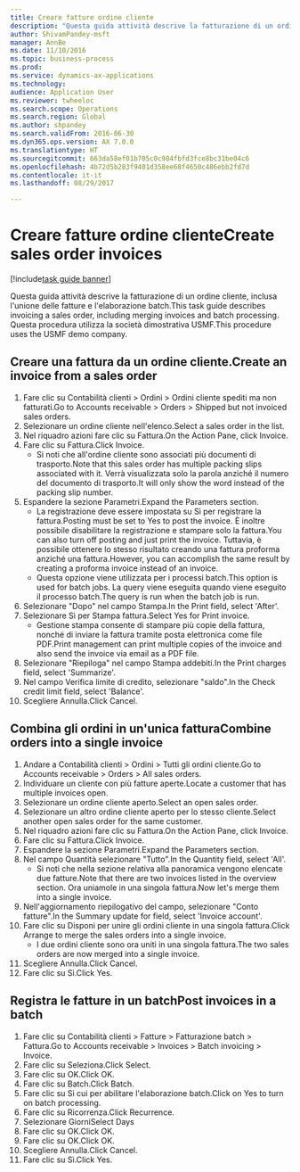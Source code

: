 ```yaml
--- 
title: Creare fatture ordine cliente
description: "Questa guida attività descrive la fatturazione di un ordine cliente, inclusa l'unione delle fatture e l'elaborazione batch."
author: ShivamPandey-msft
manager: AnnBe
ms.date: 11/10/2016
ms.topic: business-process
ms.prod: 
ms.service: dynamics-ax-applications
ms.technology: 
audience: Application User
ms.reviewer: twheeloc
ms.search.scope: Operations
ms.search.region: Global
ms.author: shpandey
ms.search.validFrom: 2016-06-30
ms.dyn365.ops.version: AX 7.0.0
ms.translationtype: HT
ms.sourcegitcommit: 663da58ef01b705c0c984fbfd3fce8bc31be04c6
ms.openlocfilehash: 4b72d5b283f9401d358ee68f4650c486ebb2fd7d
ms.contentlocale: it-it
ms.lasthandoff: 08/29/2017

---
```

# <a name="create-sales-order-invoices"></a><span data-ttu-id="8d849-103">Creare fatture ordine cliente</span><span class="sxs-lookup"><span data-stu-id="8d849-103">Create sales order invoices</span></span>

[!include[task guide banner](../../includes/task-guide-banner.md)]

<span data-ttu-id="8d849-104">Questa guida attività descrive la fatturazione di un ordine cliente, inclusa l'unione delle fatture e l'elaborazione batch.</span><span class="sxs-lookup"><span data-stu-id="8d849-104">This task guide describes invoicing a sales order, including merging invoices and batch processing.</span></span> <span data-ttu-id="8d849-105">Questa procedura utilizza la società dimostrativa USMF.</span><span class="sxs-lookup"><span data-stu-id="8d849-105">This procedure uses the USMF demo company.</span></span>


## <a name="create-an-invoice-from-a-sales-order"></a><span data-ttu-id="8d849-106">Creare una fattura da un ordine cliente.</span><span class="sxs-lookup"><span data-stu-id="8d849-106">Create an invoice from a sales order</span></span>
1. <span data-ttu-id="8d849-107">Fare clic su Contabilità clienti > Ordini > Ordini cliente spediti ma non fatturati.</span><span class="sxs-lookup"><span data-stu-id="8d849-107">Go to Accounts receivable > Orders > Shipped but not invoiced sales orders.</span></span>
2. <span data-ttu-id="8d849-108">Selezionare un ordine cliente nell'elenco.</span><span class="sxs-lookup"><span data-stu-id="8d849-108">Select a sales order in the list.</span></span> 
3. <span data-ttu-id="8d849-109">Nel riquadro azioni fare clic su Fattura.</span><span class="sxs-lookup"><span data-stu-id="8d849-109">On the Action Pane, click Invoice.</span></span>
4. <span data-ttu-id="8d849-110">Fare clic su Fattura.</span><span class="sxs-lookup"><span data-stu-id="8d849-110">Click Invoice.</span></span>
    * <span data-ttu-id="8d849-111">Si noti che all'ordine cliente sono associati più documenti di trasporto.</span><span class="sxs-lookup"><span data-stu-id="8d849-111">Note that this sales order has multiple packing slips associated with it.</span></span> <span data-ttu-id="8d849-112">Verrà visualizzata solo la parola <multiple> anziché il numero del documento di trasporto.</span><span class="sxs-lookup"><span data-stu-id="8d849-112">It will only show the word <multiple> instead of the packing slip number.</span></span>  
5. <span data-ttu-id="8d849-113">Espandere la sezione Parametri.</span><span class="sxs-lookup"><span data-stu-id="8d849-113">Expand the Parameters section.</span></span>
    * <span data-ttu-id="8d849-114">La registrazione deve essere impostata su Sì per registrare la fattura.</span><span class="sxs-lookup"><span data-stu-id="8d849-114">Posting must be set to Yes to post the invoice.</span></span> <span data-ttu-id="8d849-115">È inoltre possibile disabilitare la registrazione e stampare solo la fattura.</span><span class="sxs-lookup"><span data-stu-id="8d849-115">You can also turn off posting and just print the invoice.</span></span> <span data-ttu-id="8d849-116">Tuttavia, è possibile ottenere lo stesso risultato creando una fattura proforma anziché una fattura.</span><span class="sxs-lookup"><span data-stu-id="8d849-116">However, you can accomplish the same result by creating a proforma invoice instead of an invoice.</span></span>  
    * <span data-ttu-id="8d849-117">Questa opzione viene utilizzata per i processi batch.</span><span class="sxs-lookup"><span data-stu-id="8d849-117">This option is used for batch jobs.</span></span> <span data-ttu-id="8d849-118">La query viene eseguita quando viene eseguito il processo batch.</span><span class="sxs-lookup"><span data-stu-id="8d849-118">The query is run when the batch job is run.</span></span>    
6. <span data-ttu-id="8d849-119">Selezionare "Dopo" nel campo Stampa.</span><span class="sxs-lookup"><span data-stu-id="8d849-119">In the Print field, select 'After'.</span></span>
7. <span data-ttu-id="8d849-120">Selezionare Sì per Stampa fattura.</span><span class="sxs-lookup"><span data-stu-id="8d849-120">Select Yes for Print invoice.</span></span>
    * <span data-ttu-id="8d849-121">Gestione stampa consente di stampare più copie della fattura, nonché di inviare la fattura tramite posta elettronica come file PDF.</span><span class="sxs-lookup"><span data-stu-id="8d849-121">Print management can print  multiple copies of the invoice and also send the invoice via email as a PDF file.</span></span>  
8. <span data-ttu-id="8d849-122">Selezionare "Riepiloga" nel campo Stampa addebiti.</span><span class="sxs-lookup"><span data-stu-id="8d849-122">In the Print charges field, select 'Summarize'.</span></span>
9. <span data-ttu-id="8d849-123">Nel campo Verifica limite di credito, selezionare "saldo".</span><span class="sxs-lookup"><span data-stu-id="8d849-123">In the Check credit limit field, select 'Balance'.</span></span>
10. <span data-ttu-id="8d849-124">Scegliere Annulla.</span><span class="sxs-lookup"><span data-stu-id="8d849-124">Click Cancel.</span></span>

## <a name="combine-orders-into-a-single-invoice"></a><span data-ttu-id="8d849-125">Combina gli ordini in un'unica fattura</span><span class="sxs-lookup"><span data-stu-id="8d849-125">Combine orders into a single invoice</span></span>
1. <span data-ttu-id="8d849-126">Andare a Contabilità clienti > Ordini > Tutti gli ordini cliente.</span><span class="sxs-lookup"><span data-stu-id="8d849-126">Go to Accounts receivable > Orders > All sales orders.</span></span>
2. <span data-ttu-id="8d849-127">Individuare un cliente con più fatture aperte.</span><span class="sxs-lookup"><span data-stu-id="8d849-127">Locate a customer that has multiple invoices open.</span></span>
3. <span data-ttu-id="8d849-128">Selezionare un ordine cliente aperto.</span><span class="sxs-lookup"><span data-stu-id="8d849-128">Select an open sales order.</span></span>
4. <span data-ttu-id="8d849-129">Selezionare un altro ordine cliente aperto per lo stesso cliente.</span><span class="sxs-lookup"><span data-stu-id="8d849-129">Select another open sales order for the same customer.</span></span>
5. <span data-ttu-id="8d849-130">Nel riquadro azioni fare clic su Fattura.</span><span class="sxs-lookup"><span data-stu-id="8d849-130">On the Action Pane, click Invoice.</span></span>
6. <span data-ttu-id="8d849-131">Fare clic su Fattura.</span><span class="sxs-lookup"><span data-stu-id="8d849-131">Click Invoice.</span></span>
7. <span data-ttu-id="8d849-132">Espandere la sezione Parametri.</span><span class="sxs-lookup"><span data-stu-id="8d849-132">Expand the Parameters section.</span></span>
8. <span data-ttu-id="8d849-133">Nel campo Quantità selezionare "Tutto".</span><span class="sxs-lookup"><span data-stu-id="8d849-133">In the Quantity field, select 'All'.</span></span>
    * <span data-ttu-id="8d849-134">Si noti che nella sezione relativa alla panoramica vengono elencate due fatture.</span><span class="sxs-lookup"><span data-stu-id="8d849-134">Note that there are two invoices listed in the overview section.</span></span> <span data-ttu-id="8d849-135">Ora uniamole in una singola fattura.</span><span class="sxs-lookup"><span data-stu-id="8d849-135">Now let's merge them into a single invoice.</span></span>  
9. <span data-ttu-id="8d849-136">Nell'aggiornamento riepilogativo del campo, selezionare "Conto fatture".</span><span class="sxs-lookup"><span data-stu-id="8d849-136">In the Summary update for field, select 'Invoice account'.</span></span>
10. <span data-ttu-id="8d849-137">Fare clic su Disponi per unire gli ordini cliente in una singola fattura.</span><span class="sxs-lookup"><span data-stu-id="8d849-137">Click Arrange to merge the sales orders into a single invoice.</span></span>
    * <span data-ttu-id="8d849-138">I due ordini cliente sono ora uniti in una singola fattura.</span><span class="sxs-lookup"><span data-stu-id="8d849-138">The two sales orders are now merged into a single invoice.</span></span>   
11. <span data-ttu-id="8d849-139">Scegliere Annulla.</span><span class="sxs-lookup"><span data-stu-id="8d849-139">Click Cancel.</span></span>
12. <span data-ttu-id="8d849-140">Fare clic su Sì.</span><span class="sxs-lookup"><span data-stu-id="8d849-140">Click Yes.</span></span>

## <a name="post-invoices-in-a-batch"></a><span data-ttu-id="8d849-141">Registra le fatture in un batch</span><span class="sxs-lookup"><span data-stu-id="8d849-141">Post invoices in a batch</span></span>
1. <span data-ttu-id="8d849-142">Fare clic su Contabilità clienti > Fatture > Fatturazione batch > Fattura.</span><span class="sxs-lookup"><span data-stu-id="8d849-142">Go to Accounts receivable > Invoices > Batch invoicing > Invoice.</span></span>
2. <span data-ttu-id="8d849-143">Fare clic su Seleziona.</span><span class="sxs-lookup"><span data-stu-id="8d849-143">Click Select.</span></span>
3. <span data-ttu-id="8d849-144">Fare clic su OK.</span><span class="sxs-lookup"><span data-stu-id="8d849-144">Click OK.</span></span>
4. <span data-ttu-id="8d849-145">Fare clic su Batch.</span><span class="sxs-lookup"><span data-stu-id="8d849-145">Click Batch.</span></span>
5. <span data-ttu-id="8d849-146">Fare clic su Sì cui per abilitare l'elaborazione batch.</span><span class="sxs-lookup"><span data-stu-id="8d849-146">Click on Yes to turn on batch processing.</span></span>
6. <span data-ttu-id="8d849-147">Fare clic su Ricorrenza.</span><span class="sxs-lookup"><span data-stu-id="8d849-147">Click Recurrence.</span></span>
7. <span data-ttu-id="8d849-148">Selezionare Giorni</span><span class="sxs-lookup"><span data-stu-id="8d849-148">Select Days</span></span>
8. <span data-ttu-id="8d849-149">Fare clic su OK.</span><span class="sxs-lookup"><span data-stu-id="8d849-149">Click OK.</span></span>
9. <span data-ttu-id="8d849-150">Fare clic su OK.</span><span class="sxs-lookup"><span data-stu-id="8d849-150">Click OK.</span></span>
10. <span data-ttu-id="8d849-151">Scegliere Annulla.</span><span class="sxs-lookup"><span data-stu-id="8d849-151">Click Cancel.</span></span>
11. <span data-ttu-id="8d849-152">Fare clic su Sì.</span><span class="sxs-lookup"><span data-stu-id="8d849-152">Click Yes.</span></span>


